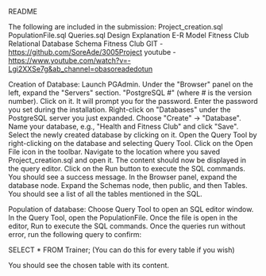 README

The following are included in the submission:
Project_creation.sql
PopulationFile.sql
Queries.sql
Design Explanation
E-R Model Fitness Club
Relational Database Schema Fitness Club
GIT - https://github.com/SoreAde/3005Project
youtube - https://www.youtube.com/watch?v=-Lgi2XXSe7g&ab_channel=obasoreadedotun

Creation of Database:
Launch PGAdmin. 
Under the "Browser" panel on the left, expand the "Servers" section.
"PostgreSQL #" (where # is the version number). Click on it. It will prompt you for the password. Enter the password you set during the installation.
Right-click on "Databases" under the PostgreSQL server you just expanded.
Choose "Create" -> "Database".
Name your database, e.g., "Health and Fitness Club" and click "Save".
Select the newly created database by clicking on it.
Open the Query Tool by right-clicking on the database and selecting Query Tool.
Click on the Open File icon in the toolbar.
Navigate to the location where you saved Project_creation.sql and open it.
The content should now be displayed in the query editor.
Click on the Run button to execute the SQL commands.
You should see a success message.
In the Browser panel, expand the database node.
Expand the Schemas node, then public, and then Tables.
You should see a list of all the tables mentioned in the SQL.

Population of database:
Choose Query Tool to open an SQL editor window.
In the Query Tool, open the PopulationFile.
Once the file is open in the editor, Run to execute the SQL commands.
Once the queries run without error, run the following query to confirm:

SELECT * FROM Trainer; (You can do this for every table if you wish)

You should see the chosen table with its content.

